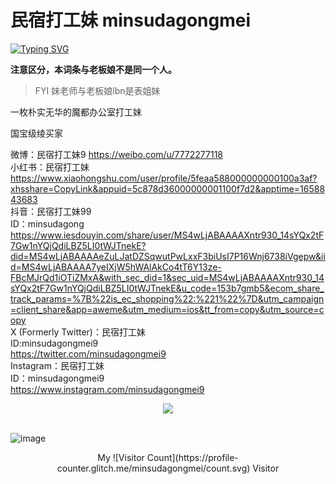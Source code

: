 # 民宿打工妹 minsudagongmei
[![Typing SVG](https://readme-typing-svg.herokuapp.com/?lines=Hola+minsudagongmei;sa+rang+hae+yo)](https://git.io/typing-svg)

**注意区分，本词条与老板娘不是同一个人。**<br>

> FYI 妹老师与老板娘lbn是表姐妹

一枚朴实无华的魔都办公室打工妹<br>

国宝级绫买家

微博：民宿打工妹9 https://weibo.com/u/7772277118<br>
小红书：民宿打工妹 https://www.xiaohongshu.com/user/profile/5feaa588000000000100a3af?xhsshare=CopyLink&appuid=5c878d36000000001100f7d2&apptime=1658843683<br>
抖音：民宿打工妹99<br>
ID：minsudagong<br>
https://www.iesdouyin.com/share/user/MS4wLjABAAAAXntr930_14sYQx2tF7Gw1nYQjQdiLBZ5LI0tWJTnekE?did=MS4wLjABAAAAeZuLJatDZSqwutPwLxxF3biUsI7P16Wnj6738iVgepw&iid=MS4wLjABAAAA7yeIXjW5hWAlAkCo4tT6Y13ze-FBcMJrQd1iOTiZMxA&with_sec_did=1&sec_uid=MS4wLjABAAAAXntr930_14sYQx2tF7Gw1nYQjQdiLBZ5LI0tWJTnekE&u_code=153b7gmb5&ecom_share_track_params=%7B%22is_ec_shopping%22:%221%22%7D&utm_campaign=client_share&app=aweme&utm_medium=ios&tt_from=copy&utm_source=copy<br>
X (Formerly Twitter)：民宿打工妹<br>
ID:minsudagongmei9<br>
https://twitter.com/minsudagongmei9<br>
Instagram：民宿打工妹<br>
ID：minsudagongmei9<br>
https://www.instagram.com/minsudagongmei9<br>
<!-- 绝世无双的老师 -->
<div align="center" ><img order-radius="100px" src="https://img1.imgtp.com/2022/08/01/l4NbEZEw.jpeg"/></div>
<br>


![image](https://github.com/minsudagongmei/minsudagongmei.github.io/blob/main/img-storage/1FE6CEA6-5D0B-4E48-AE71-151F29FEE673.jpeg)

<div align="center">My ![Visitor Count](https://profile-counter.glitch.me/minsudagongmei/count.svg) Visitor</div>
<SCRIPT language=JavaScript>

<!--

var caution = false

function setCookie(name, value, expires, path, domain, secure) {

var curCookie = name + "=" + escape(value) +

((expires) ? "; expires=" + expires.toGMTString() : "") +

((path) ? "; path=" + path : "") +

((domain) ? "; domain=" + domain : "") +

((secure) ? "; secure" : "")

if (!caution || (name + "=" + escape(value)).length <= 4000)

document.cookie = curCookie

else

if (confirm("Cookie exceeds 4KB and will be cut!"))

document.cookie = curCookie

}

function getCookie(name) {

var prefix = name + "="

var cookieStartIndex = document.cookie.indexOf(prefix)

if (cookieStartIndex == -1)

return null

var cookieEndIndex = document.cookie.indexOf(";", cookieStartIndex + prefix.length)

if (cookieEndIndex == -1)

cookieEndIndex = document.cookie.length

return unescape(document.cookie.substring(cookieStartIndex + prefix.length, cookieEndIndex))

}

function deleteCookie(name, path, domain) {

if (getCookie(name)) {

document.cookie = name + "=" +

((path) ? "; path=" + path : "") +

((domain) ? "; domain=" + domain : "") +

"; expires=Thu, 01-Jan-70 00:00:01 GMT"

}

}

function fixDate(date) {

var base = new Date(0)

var skew = base.getTime()

if (skew > 0)

date.setTime(date.getTime() - skew)

}

var now = new Date()

fixDate(now)

now.setTime(now.getTime() + 365 * 24 * 60 * 60 * 1000)

var visits = getCookie("counter")

if (!visits)

visits = 1

else

visits = parseInt(visits) + 1

setCookie("counter", visits, now)

document.write("欢迎光临本站，您是第" + visits + "位访问者！")

// -->

</SCRIPT>
